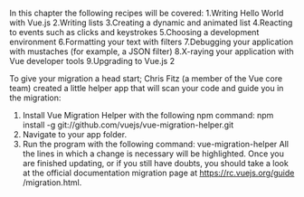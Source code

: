 In this chapter the following recipes will be covered:
    1.Writing Hello World with Vue.js
    2.Writing lists
    3.Creating a dynamic and animated list
    4.Reacting to events such as clicks and keystrokes
    5.Choosing a development environment
    6.Formatting your text with filters
    7.Debugging your application with mustaches (for example, a JSON filter)
    8.X-raying your application with Vue developer tools
    9.Upgrading to Vue.js 2

To give your migration a head start; Chris Fitz (a member of the Vue core team) created a little helper app
that will scan your code and guide you in the migration:
1. Install Vue Migration Helper with the following npm command:
npm install -g git://github.com/vuejs/vue-migration-helper.git
2. Navigate to your app folder.
3. Run the program with the following command:
vue-migration-helper
All the lines in which a change is necessary will be highlighted. Once you are finished updating, or if you
still have doubts, you should take a look at the official documentation migration page at https://rc.vuejs.org/guide
/migration.html.